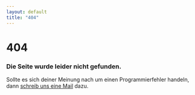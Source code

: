 ```yaml
---
layout: default
title: "404"
---
```


<div class="text-center">
  <h1 class="display-4">404</h1>

  <h3>Die Seite wurde leider nicht gefunden.</h3>

  <p>Sollte es sich deiner Meinung nach um einen Programmierfehler handeln, dann <a href="mailto:{{ site.email }}">schreib uns eine Mail</a> dazu.</p>
</div>
